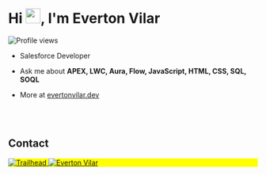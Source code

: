 
<h1 align="left">Hi <img src="https://raw.githubusercontent.com/kaueMarques/kaueMarques/master/hi.gif" height="30px">, I'm Everton Vilar</h1>
<p align="left"> <img src="https://komarev.com/ghpvc/?username=evertonvilar&color=yellow" alt="Profile views" /> </p>

- Salesforce Developer 

- Ask me about **APEX, LWC, Aura, Flow, JavaScript, HTML, CSS, SQL, SOQL**

- More at [evertonvilar.dev](https://www.linkedin.com/in/evertonvilar/)

<!--

<br><br>

## 🛠 &nbsp;Tech Stack

![JavaScript](https://img.shields.io/badge/-JavaScript-05122A?style=flat&logo=javascript)&nbsp;
![Node.js](https://img.shields.io/badge/-Node.js-05122A?style=flat&logo=node.js)&nbsp;
![HTML](https://img.shields.io/badge/-HTML-05122A?style=flat&logo=HTML5)&nbsp;
![CSS](https://img.shields.io/badge/-CSS-05122A?style=flat&logo=CSS3&logoColor=1572B6)&nbsp;
![React](https://img.shields.io/badge/-React-05122A?style=flat&logo=react)&nbsp;
![Git](https://img.shields.io/badge/-Git-05122A?style=flat&logo=git)&nbsp;
![GitHub](https://img.shields.io/badge/-GitHub-05122A?style=flat&logo=github)&nbsp;
![Markdown](https://img.shields.io/badge/-Markdown-05122A?style=flat&logo=markdown)&nbsp;
![Visual Studio Code](https://img.shields.io/badge/-Visual%20Studio%20Code-05122A?style=flat&logo=visual-studio-code&logoColor=007ACC)&nbsp;
![PostgreSQL](https://img.shields.io/badge/-PostgreSQL-05122A?style=flat&logo=postgresql)&nbsp;
![SQLite](https://img.shields.io/badge/-SQLite-05122A?style=flat&logo=sqlite)&nbsp;

<br><br>

## ⚙️ &nbsp;GitHub Analytics

<p align="left">
<img width="530em" src="https://github-readme-stats.vercel.app/api?username=maykbrito&show_icons=true&theme=vision-friendly-dark" alt="maykbrito's stats"/>
<img width="530em" src="https://github-readme-stats.vercel.app/api/top-langs/?username=maykbrito&layout=compact&theme=vision-friendly-dark" alt="maykbrito's most languages"/>
</p>
-->

<br><br>

## Contact

<p align="left" style="background:yellow">
<a href="https://trailblazer.me/id/evertonvilar" target="_blank">
  <img src="https://img.shields.io/badge/-Trailhead-blue?style=flat&logo=salesforce&logoColor=white" alt="Trailhead">
</a>
<a href="https://www.linkedin.com/in/evertonvilar/" target="_blank">
  <img src="https://img.shields.io/badge/-Everton Vilar-blue?style=flat&logo=linkedin&logoColor=white" alt="Everton Vilar">
</a>
</p>
